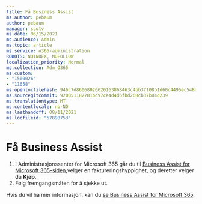 ```yaml
---
title: Få Business Assist
ms.author: pebaum
author: pebaum
manager: scotv
ms.date: 06/15/2021
ms.audience: Admin
ms.topic: article
ms.service: o365-administration
ROBOTS: NOINDEX, NOFOLLOW
localization_priority: Normal
ms.collection: Adm_O365
ms.custom:
- "1500026"
- "11658"
ms.openlocfilehash: 946c7d86068026620163868463c4bb37108b1d60c4495ec548dc36043bce8414
ms.sourcegitcommit: 920051182781bd97ce4d4d6fbd268cb37b84d239
ms.translationtype: MT
ms.contentlocale: nb-NO
ms.lasthandoff: 08/11/2021
ms.locfileid: "57898753"
---
```

# <a name="get-business-assist"></a>Få Business Assist

1. I Administrasjonssenter for Microsoft 365 går du til [Business Assist for Microsoft 365-siden,](https://go.microsoft.com/fwlink/p/?linkid=2158423)velger en faktureringshyppighet, og deretter velger du **Kjøp**.
2. Følg fremgangsmåten for å sjekke ut.

Hvis du vil ha mer informasjon, kan du [se Business Assist for Microsoft 365](https://docs.microsoft.com/microsoft-365/admin/misc/business-assist).